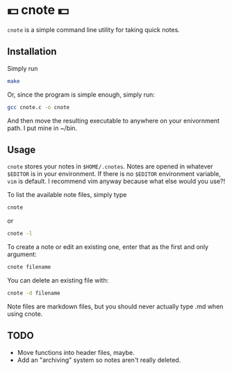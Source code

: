 # :dollar: cnote :dollar:
`cnote` is a simple command line utility for taking quick notes.

## Installation
Simply run

```bash
make
```

Or, since the program is simple enough, simply run:

```bash
gcc cnote.c -o cnote
```

And then move the resulting executable to anywhere on your enivornment path. I put mine in ~/bin.

## Usage
`cnote` stores your notes in `$HOME/.cnotes`. Notes are opened in whatever `$EDITOR` is in your environment. If there is no `$EDITOR` environment variable, `vim` is default. I recommend vim anyway because what else would you use?!

To list the available note files, simply type

```bash
cnote
```

or

```bash
cnote -l
```

To create a note or edit an existing one, enter that as the first and only argument:

```bash
cnote filename
```

You can delete an existing file with:

```bash
cnote -d filename
```

Note files are markdown files, but you should never actually type .md when using cnote.

## TODO
* Move functions into header files, maybe.
* Add an "archiving" system so notes aren't really deleted.
